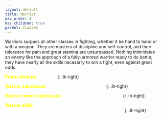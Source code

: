 ```yaml
---
layout: default
title: Warrior
nav_order: 4
has_children: true
parent: Classes
---
```


Warriors surpass all other classes in fighting, whether it be hand to hand or with a weapon. They are masters of discipline and self-control, and their tolerance for pain and great stamina are unsurpassed. Nothing intimidates an enemy like the approach of a fully-armored warrior ready to do battle; they have nearly all the skills necesarry to win a fight, even against great odds.

<span style="color: yellow">**Prime attribute**:</span> <span style="color: white">Strength</span>
{: .lh-tight}

<span style="color: yellow">**Warrior subclasses**:</span> <span style="color: white">Marauder, Gladiator, Paladin</span>
{: .lh-tight}

<span style="color: yellow">**Warrior remort subclasses**:</span> <span style="color: white">Crusader, Destroyer, Warlord</span>
{: .lh-tight}

<span style="color: yellow">**Warrior skills**:</span> <span style="color: white">axe, bash, dagger, dodge, enhanced damage, fast healing, kick, parry, second attack, spear, sword, third attack, whip</span>
{: .lh-tight}
